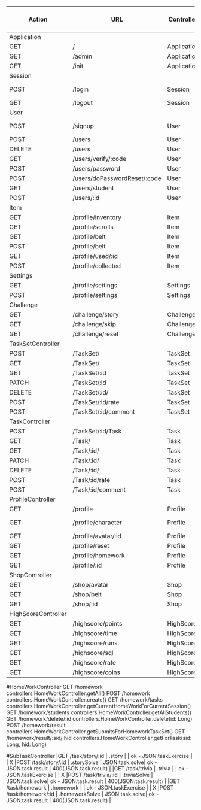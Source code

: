 |Action|URL                         |Controller |Method                |Send          |HTTP - Response Success   |Http - Response Error|
|------|----------------------------|-----------|----------------------|--------------|--------------------------|---------------------|
|Application|
|GET   |/                           |Application|.index                |              |200-                      |                     |
|GET   |/admin                      |Application|.admin                |              |200-                      |                     |
|GET   |/init                       |Application|.init                 |              |200-                      |                     |
|Session|
|POST  |/login                      |Session    |.create               |Login.Form    |Redirect(Profile.read)    |400-Login.Error      |
|GET   |/logout                     |Session    |.delete               |              |200-                      |                     |
|User|
|POST  |/signup                     |User       |.create               |Signup.Form   |Redirect(Session.create)  |400-Signup.Error     |
|POST  |/users                      |User       |.edit                 |User.Form     |200-                      |                     |
|DELETE|/users                      |User       |.delete               |              |200-                      |                     |
|GET   |/users/verify/:code         |User       |.verifyEmail          |              |200-                      |                     |
|POST  |/users/password             |User       |.sendResetPasswordMail|              |200-                      |                     |
|POST  |/users/doPasswordReset/:code|User       |.doResetPassword      |              |200-                      |                     |
|GET   |/users/student              |User       |.checkStudent         |              |200-                      |                     |
|POST  |/users/:id                  |User       |.promote              |              |200-                      |                     |
|Item|
|GET   |/profile/inventory          |Item       |.inventory            |              |200-Inventory             |                     |
|GET   |/profile/scrolls            |Item       |.scrollCollection     |              |200-Scroll[]              |                     |
|GET   |/profile/belt               |Item       |.belt                 |              |200-Belt[]                |                     |
|POST  |/profile/belt               |Item       |.edit                 |Belt.Form     |200-                      |                     |
|GET   |/profile/used/:id           |Item       |.used                 |              |200-                      |                     |
|POST  |/profile/collected          |Item       |.collected            |Collected.Form|200-                      |                     |
|Settings|
|GET   |/profile/settings           |Settings   |.index                |              |200-Setting               |                     |
|POST  |/profile/settings           |Settings   |.edit                 |Settings.Form |200-                      |                     |
|Challenge|
|GET   |/challenge/story            |Challenge  |.story                |              |200-                      |                     |
|GET   |/challenge/skip             |Challenge  |.skip                 |              |200-                      |                     |
|GET   |/challenge/reset            |Challenge  |.reset                |              |200-                      |                     |
|TaskSetController|
|POST  |/TaskSet/                   |TaskSet    |.create               |TaskSet.Form  |Redirect(TaskSet.view)    |400-                 |
|GET   |/TaskSet/                   |TaskSet    |.read                 |              |200-TaskSet[]             |400-                 |
|GET   |/TaskSet/:id                |TaskSet    |.view                 |              |200-TaskSet               |400-                 |
|PATCH |/TaskSet/:id                |TaskSet    |.update               |TaskSet       |Redirect(TaskSet.view)    |400-                 |
|DELETE|/TaskSet/:id/               |TaskSet    |.delete               |              |Redirect(TaskSet.read)    |400-                 |
|POST  |/TaskSet/:id/rate           |TaskSet    |.rate                 |Rating.Form   |Redirect(TaskSet.view)    |400-                 |
|POST  |/TaskSet/:id/comment        |TaskSet    |.comment              |Comment.Form  |Redirect(TaskSet.view)    |400-                 |
|TaskController
|POST  |/TaskSet/:id/Task           |Task       |.create               |Task.Form     |Redirect(Task.view)       |400-                 |
|GET   |/Task/                      |Task       |.read                 |              |200-Task[]                |400-                 |
|GET   |/Task/:id/                  |Task       |.view                 |              |200-Task                  |400-                 |
|PATCH |/Task/:id/                  |Task       |.update               |Task          |Redirect(Task.view)       |400-                 |
|DELETE|/Task/:id/                  |Task       |.delete               |              |Redirect(Task.read)       |400-                 |
|POST  |/Task/:id/rate              |Task       |.rate                 |Rating.Form   |Redirect(Task.view)       |400-                 |
|POST  |/Task/:id/comment           |Task       |.comment              |Comment.Form  |Redirect(Task.view)       |400-                 |
|ProfileController
|GET  |/profile                     |Profile    |.read                 |              |200-Profile.PlayerState   |400-                 |
|GET  |/profile/character           |Profile    |.character            |              |200-Profile.CharacterState|400-                 |
|GET  |/profile/avatar/:id          |Profile    |.avatar               |              |200-Profile.Attributes    |400-                 |
|GET  |/profile/reset               |Profile    |.reset                |              |                          |400-                 |
|GET  |/profile/homework            |Profile    |.getUserHomeworks     |              |                          |400-                 |
|GET  |/profile/:id                 |Profile    |.view                 |              |200-Profile               |400-                 |
|ShopController
|GET  |/shop/avatar                 |Shop       |.avatarList           |              |200-ShopItem[]            |400-                 |
|GET  |/shop/belt                   |Shop       |.beltList             |              |200-ShopItem[]            |400-                 |
|GET  |/shop/:id                    |Shop       |.buy                  |              |200-                      |400-                 |
|HighScoreController
|GET  |/highscore/points            |HighScore  |.byPoints             |              |200-HighscoreList         |400-                 |
|GET  |/highscore/time              |HighScore  |.byTime               |              |200-HighscoreList         |400-                 |
|GET  |/highscore/runs              |HighScore  |.byRuns               |              |200-HighscoreList         |400-                 |
|GET  |/highscore/sql               |HighScore  |.bySQL                |              |200-HighscoreList         |400-                 |
|GET  |/highscore/rate              |HighScore  |.byRate               |              |200-HighscoreList         |400-                 |
|GET  |/highscore/coins             |HighScore  |.byCoins              |              |200-HighscoreList         |400-                 |



#HomeWorkController
GET         /homework                           controllers.HomeWorkController.getAll()
POST        /homework                           controllers.HomeWorkController.create()
GET         /homework/tasks                     controllers.HomeWorkController.getCurrentHomeWorkForCurrentSession()
GET         /homework/students                  controllers.HomeWorkController.getAllStudents()
GET         /homework/delete/:id                controllers.HomeWorkController.delete(id: Long)
POST        /homework/result                    controllers.HomeWorkController.getSubmitsForHomeworkTaskSet()
GET         /homework/result/:sid/:hid          controllers.HomeWorkController.getForTask(sid: Long, hid: Long)

#SubTaskController
|GET     /task/story/:id     | .story            |                | ok   - JSON.taskExercise    |                       | X
|POST    /task/story/:id     | .storySolve       | JSON.task.solve| ok   - JSON.task.result     | 400(JSON.task.result) |
|GET     /task/trivia        | .trivia           |                | ok   - JSON.taskExercise    |                       | X
|POST    /task/trivia/:id    | .triviaSolve      | JSON.task.solve| ok   - JSON.task.result     | 400(JSON.task.result) |
|GET     /task/homework      | .homework         |                | ok   - JSON.taskExercise    |                       | X
|POST    /task/homework/:id  | .homeworkSolve    | JSON.task.solve| ok   - JSON.task.result     | 400(JSON.task.result) |
